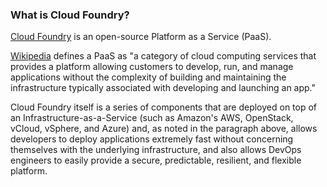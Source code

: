### What is Cloud Foundry?

<a href="https://www.cloudfoundry.org/" target="_blank">Cloud Foundry</a> is an open-source Platform as a Service (PaaS).

<a href="https://en.wikipedia.org/wiki/Platform_as_a_service" target="_blank">Wikipedia</a> defines a PaaS as "a category of cloud computing services that provides a platform allowing customers to develop, run, and manage applications without the complexity of building and maintaining the infrastructure typically associated with developing and launching an app."

Cloud Foundry itself is a series of components that are deployed on top of an Infrastructure-as-a-Service (such as Amazon's AWS, OpenStack, vCloud, vSphere, and Azure) and, as noted in the paragraph above, allows developers to deploy applications extremely fast without concerning themselves with the underlying infrastructure, and also allows DevOps engineers to easily provide a secure, predictable, resilient, and flexible platform.
